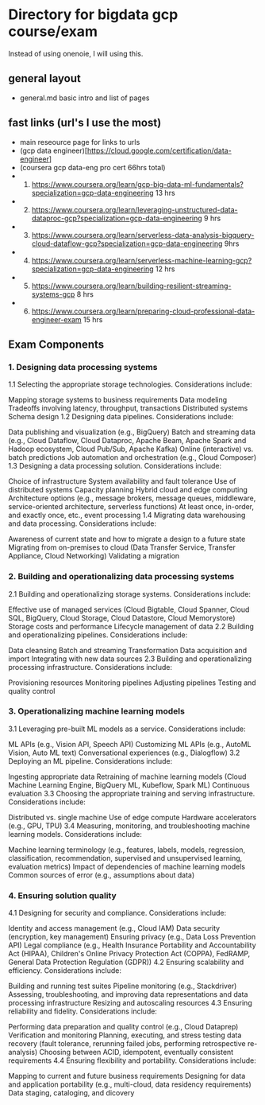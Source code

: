 # Directory for bigdata gcp course/exam

Instead of using onenoie, I will using this.


## general layout
- general.md   basic intro and list of pages

## fast links (url's I use the most)
- main reseource page for links to urls
- (gcp data engineer)[https://cloud.google.com/certification/data-engineer]
- (coursera gcp data-eng pro cert  66hrs total)
- 1. https://www.coursera.org/learn/gcp-big-data-ml-fundamentals?specialization=gcp-data-engineering  13 hrs
- 2. https://www.coursera.org/learn/leveraging-unstructured-data-dataproc-gcp?specialization=gcp-data-engineering 9 hrs
- 3. https://www.coursera.org/learn/serverless-data-analysis-bigquery-cloud-dataflow-gcp?specialization=gcp-data-engineering 9hrs
- 4. https://www.coursera.org/learn/serverless-machine-learning-gcp?specialization=gcp-data-engineering 12 hrs
- 5. https://www.coursera.org/learn/building-resilient-streaming-systems-gcp  8 hrs
- 6. https://www.coursera.org/learn/preparing-cloud-professional-data-engineer-exam  15 hrs

## Exam Components  <update md format in this secion>

### 1. Designing data processing systems
1.1 Selecting the appropriate storage technologies. Considerations include:

Mapping storage systems to business requirements
Data modeling
Tradeoffs involving latency, throughput, transactions
Distributed systems
Schema design
1.2 Designing data pipelines. Considerations include:

Data publishing and visualization (e.g., BigQuery)
Batch and streaming data (e.g., Cloud Dataflow, Cloud Dataproc, Apache Beam, Apache Spark and Hadoop ecosystem, Cloud Pub/Sub, Apache Kafka)
Online (interactive) vs. batch predictions
Job automation and orchestration (e.g., Cloud Composer)
1.3 Designing a data processing solution. Considerations include:

Choice of infrastructure
System availability and fault tolerance
Use of distributed systems
Capacity planning
Hybrid cloud and edge computing
Architecture options (e.g., message brokers, message queues, middleware, service-oriented architecture, serverless functions)
At least once, in-order, and exactly once, etc., event processing
1.4 Migrating data warehousing and data processing. Considerations include:

Awareness of current state and how to migrate a design to a future state
Migrating from on-premises to cloud (Data Transfer Service, Transfer Appliance, Cloud Networking)
Validating a migration
### 2. Building and operationalizing data processing systems
2.1 Building and operationalizing storage systems. Considerations include:

Effective use of managed services (Cloud Bigtable, Cloud Spanner, Cloud SQL, BigQuery, Cloud Storage, Cloud Datastore, Cloud Memorystore)
Storage costs and performance
Lifecycle management of data
2.2 Building and operationalizing pipelines. Considerations include:

Data cleansing
Batch and streaming
Transformation
Data acquisition and import
Integrating with new data sources
2.3 Building and operationalizing processing infrastructure. Considerations include:

Provisioning resources
Monitoring pipelines
Adjusting pipelines
Testing and quality control
### 3. Operationalizing machine learning models
3.1 Leveraging pre-built ML models as a service. Considerations include:

ML APIs (e.g., Vision API, Speech API)
Customizing ML APIs (e.g., AutoML Vision, Auto ML text)
Conversational experiences (e.g., Dialogflow)
3.2 Deploying an ML pipeline. Considerations include:

Ingesting appropriate data
Retraining of machine learning models (Cloud Machine Learning Engine, BigQuery ML, Kubeflow, Spark ML)
Continuous evaluation
3.3 Choosing the appropriate training and serving infrastructure. Considerations include:

Distributed vs. single machine
Use of edge compute
Hardware accelerators (e.g., GPU, TPU)
3.4 Measuring, monitoring, and troubleshooting machine learning models. Considerations include:

Machine learning terminology (e.g., features, labels, models, regression, classification, recommendation, supervised and unsupervised learning, evaluation metrics)
Impact of dependencies of machine learning models
Common sources of error (e.g., assumptions about data)
### 4. Ensuring solution quality
4.1 Designing for security and compliance. Considerations include:

Identity and access management (e.g., Cloud IAM)
Data security (encryption, key management)
Ensuring privacy (e.g., Data Loss Prevention API)
Legal compliance (e.g., Health Insurance Portability and Accountability Act (HIPAA), Children's Online Privacy Protection Act (COPPA), FedRAMP, General Data Protection Regulation (GDPR))
4.2 Ensuring scalability and efficiency. Considerations include:

Building and running test suites
Pipeline monitoring (e.g., Stackdriver)
Assessing, troubleshooting, and improving data representations and data processing infrastructure
Resizing and autoscaling resources
4.3 Ensuring reliability and fidelity. Considerations include:

Performing data preparation and quality control (e.g., Cloud Dataprep)
Verification and monitoring
Planning, executing, and stress testing data recovery (fault tolerance, rerunning failed jobs, performing retrospective re-analysis)
Choosing between ACID, idempotent, eventually consistent requirements
4.4 Ensuring flexibility and portability. Considerations include:

Mapping to current and future business requirements
Designing for data and application portability (e.g., multi-cloud, data residency requirements)
Data staging, cataloging, and dicovery





